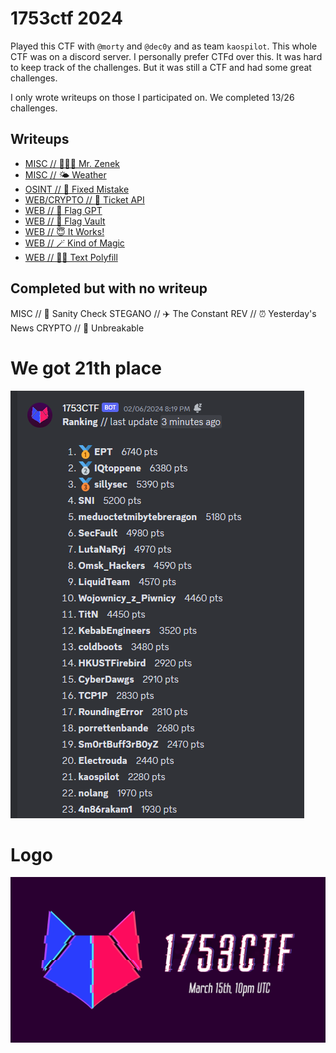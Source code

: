 # 1753ctf 2024

Played this CTF with `@morty` and `@dec0y` and as team `kaospilot`. This whole CTF was on a discord server. I personally prefer CTFd over this. It was hard to keep track of the challenges. But it was still a CTF and had some great challenges.

I only wrote writeups on those I participated on. We completed 13/26 challenges.

## Writeups

- [MISC       //   👨🏻‍🦳 Mr. Zenek](./misc-mr-zenek/README.md)
- [MISC       //   🌤️ Weather](./misc-weather/README.md)
- [OSINT      //   🙈 Fixed Mistake](./osint-fixed-mistake/README.md)
- [WEB/CRYPTO //   👯 Ticket API](./web-crypto-ticket-api/README.md)
- [WEB        //   💬 Flag GPT](./web-flag-gpt/README.md)
- [WEB        //   🔐 Flag Vault](./web-flag-vault/README.md)
- [WEB        //   😇 It Works!](./web-it-works/README.md)
- [WEB        //   🪄 Kind of Magic](./web-kind-of-magic/README.md)
- [WEB        //   🧑‍🎨 Text Polyfill](./web-text-polyfill/README.md)

## Completed but with no writeup

MISC    //   🤖 Sanity Check
STEGANO //   ✈️ The Constant
REV     //   ⏰ Yesterday's News
CRYPTO  //   🔗 Unbreakable

# We got 21th place

![Alt text](image.png)

# Logo

![1753ctfog](./1753ctfog.png)